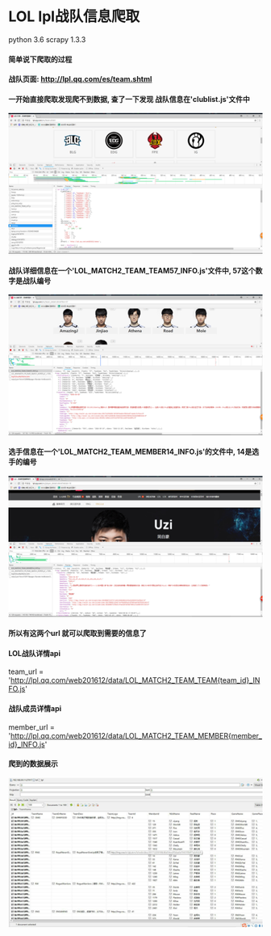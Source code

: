 
# LOL lpl战队信息爬取
python 3.6
scrapy 1.3.3


#### 简单说下爬取的过程
#### 战队页面: http://lpl.qq.com/es/team.shtml

#### 一开始直接爬取发现爬不到数据, 查了一下发现 战队信息在'clublist.js'文件中
![python](https://github.com/srp527/LPL/blob/master/lol/images/lol0.png)

#### 战队详细信息在一个'LOL_MATCH2_TEAM_TEAM57_INFO.js'文件中, 57这个数字是战队编号
![python](https://github.com/srp527/LPL/blob/master/lol/images/lol1.png)


#### 选手信息在一个'LOL_MATCH2_TEAM_MEMBER14_INFO.js'的文件中, 14是选手的编号
![python](https://github.com/srp527/LPL/blob/master/lol/images/lol2.png)

#### 所以有这两个url 就可以爬取到需要的信息了
#### LOL战队详情api
team_url = 'http://lpl.qq.com/web201612/data/LOL_MATCH2_TEAM_TEAM{team_id}_INFO.js'
#### 战队成员详情api
member_url = 'http://lpl.qq.com/web201612/data/LOL_MATCH2_TEAM_MEMBER{member_id}_INFO.js'



#### 爬到的数据展示
![python](https://github.com/srp527/LPL/blob/master/lol/images/lol.png)